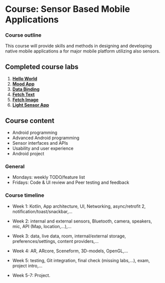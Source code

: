 # Course: Sensor Based Mobile Applications

### Course outline
This course will provide skills and methods in designing and developing native mobile applications a for major mobile platform utilizing also sensors.

## Completed course labs

1. **[Hello World ](https://github.com/joonasmkauppinen/sensor-based-moblie-applications/tree/master/w1-d1-lab1)**
2. **[Mood App](https://github.com/joonasmkauppinen/sensor-based-moblie-applications/tree/master/w1-d1-fragments-lab_1)**
3. **[Data Binding](https://github.com/joonasmkauppinen/sensor-based-moblie-applications/tree/master/w1-d1-fragments-lab_2)**
4. **[Fetch Text](https://github.com/joonasmkauppinen/sensor-based-moblie-applications/tree/master/w1-d4-lab_1)**
5. **[Fetch Image](https://github.com/joonasmkauppinen/sensor-based-moblie-applications/tree/master/w1-d4-lab_2)**
6. **[Light Sensor App](https://github.com/joonasmkauppinen/sensor-based-moblie-applications/tree/master/w2-d4-internal-sensor)**

## Course content
* Android programming
* Advanced Android programming
* Sensor interfaces and APIs
* Usability and user experience
* Android project

### General
* Mondays: weekly TODO/feature list
* Fridays: Code & UI review and Peer testing and feedback

### Course timeline
* Week 1: Kotlin, App architecture, UI, Networking, async/retrofit 2, notification/toast/snackbar,...

* Week 2: internal and external sensors, Bluetooth, camera, speakers, mic, API (Map, location,...),...

* Week 3: data, live data, room, internal/external storage, preferences/settings, content providers,...

* Week 4: AR, ARcore, Sceneform, 3D-models, OpenGL,...

* Week 5: testing, Git integration, final check (missing labs,...), exam, project intro,...

* Week 5-7: Project.


